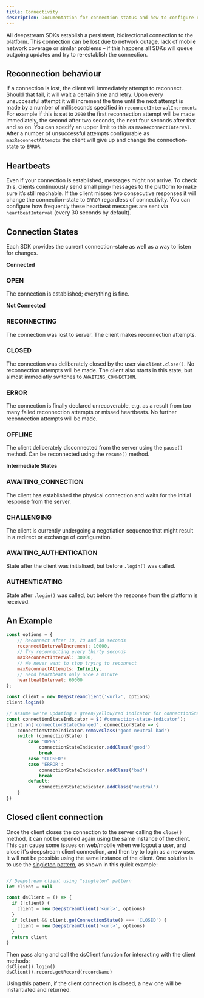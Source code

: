 ```yaml
---
title: Connectivity
description: Documentation for connection status and how to configure reconnection behaviour
---
```


All deepstream SDKs establish a persistent, bidirectional connection to the platform. This connection can be lost due to network outage, lack of mobile network coverage or similar problems – if this happens all SDKs will queue outgoing updates and try to re-establish the connection.

##  Reconnection behaviour
If a connection is lost, the client will immediately attempt to reconnect. Should that fail, it will wait a certain time and retry. Upon every unsuccessful attempt it will increment the time until the next attempt is made by a number of milliseconds specified in `reconnectIntervalIncrement`. For example if this is set to `2000` the first reconnection attempt will be made immediately, the second after two seconds, the next four seconds after that and so on. You can specify an upper limit to this as `maxReconnectInterval`. After a number of unsuccessful attempts configurable as `maxReconnectAttempts` the client will give up and change the connection-state to `ERROR`.

## Heartbeats
Even if your connection is established, messages might not arrive. To check this, clients continuously send small ping-messages to the platform to make sure it’s still reachable. If the client misses two consecutive responses it will change the connection-state to `ERROR` regardless of connectivity. You can configure how frequently these heartbeat messages are sent via `heartbeatInterval` (every 30 seconds by default).

## Connection States
Each SDK provides the current connection-state as well as a way to listen for changes.

__Connected__

### OPEN
The connection is established; everything is fine.

__Not Connected__

### RECONNECTING
The connection was lost to server. The client makes reconnection attempts.

### CLOSED
The connection was deliberately closed by the user via `client.close()`. No reconnection attempts will be made. The client also starts in this state, but almost immediatly switches to `AWAITING_CONNECTION`.

### ERROR
The connection is finally declared unrecoverable, e.g. as a result from too many failed reconnection attempts or missed heartbeats. No further reconnection attempts will be made.

### OFFLINE  
The client deliberately  disconnected from the server using the `pause()` method. Can be reconnected using the `resume()` method.

__Intermediate States__

### AWAITING_CONNECTION
The client has established the physical connection and waits for the initial response from the server.

### CHALLENGING
The client is currently undergoing a negotiation sequence that might result in a redirect or exchange of configuration.

### AWAITING_AUTHENTICATION
State after the client was initialised, but before `.login()` was called.

### AUTHENTICATING
State after `.login()` was called, but before the response from the platform is received.

## An Example

```javascript
const options = {
    // Reconnect after 10, 20 and 30 seconds
    reconnectIntervalIncrement: 10000,
    // Try reconnecting every thirty seconds
    maxReconnectInterval: 30000,
    // We never want to stop trying to reconnect
    maxReconnectAttempts: Infinity,
    // Send heartbeats only once a minute
    heartbeatInterval: 60000
};

const client = new DeepstreamClient('<url>', options)
client.login()

// Assume we're updating a green/yellow/red indicator for connectionState with jQuery
const connectionStateIndicator = $('#connection-state-indicator');
client.on('connectionStateChanged', connectionState => {
    connectionStateIndicator.removeClass('good neutral bad')
    switch (connectionState) {
        case 'OPEN':
            connectionStateIndicator.addClass('good')
            break
        case 'CLOSED':
        case 'ERROR':
            connectionStateIndicator.addClass('bad')
            break
        default:
            connectionStateIndicator.addClass('neutral')
    }
})
```

## Closed client connection  

Once the client closes the connection to the server calling the `close()` method, it can not be opened again using the same instance of the client. This can cause some issues on web/mobile when we logout a user, and close it's deepstream client connection, and then try to login as a new user. It will not be possible using the same instance of the client. One solution is to use the [singleton pattern](https://en.wikipedia.org/wiki/Singleton_pattern), as shown in this quick example:  

```javascript

// Deepstream client using "singleton" pattern
let client = null

const dsClient = () => {
  if (!client) {
    client = new DeepstreamClient('<url>', options)
  }
  if (client && client.getConnectionState() === 'CLOSED') {
    client = new DeepstreamClient('<url>', options)
  }
  return client
}
```

Then pass along and call the dsClient function for interacting with the client methods:  
 `dsClient().login()`  
  `dsClient().record.getRecord(recordName)`  

Using this pattern, if the client connection is closed, a new one will be instantiated and returned.  
